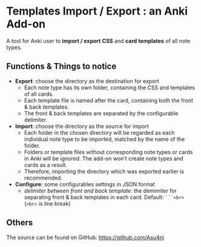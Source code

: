 Templates Import / Export : an Anki Add-on
====
A tool for Anki user to **import / export** **CSS** and **card templates** of all note types.

Functions & Things to notice
----
+ **Export**: choose the directory as the destination for export
    + Each note type has its own folder, containing the CSS and templates of all cards.
    + Each template file is named after the card, containing both the front & back templates.
    + The front & back templates are separated by the configurable delimiter.
+ **Import**: choose the directory as the source for import
    + Each folder in the chosen directory will be regarded as each individual note type to be imported, matched by the name of the folder.
    + Folders or template files without corresponding note types or cards in Anki will be ignored. The add-on won't create note types and cards as a result.
    + Therefore, importing the directory which was exported earlier is recommended.
+ **Configure**: some configurables settings in JSON format
    + *delimiter between front and back template*: the demimiter for separating front & back templates in each card. Default: `` ```<br> `` (``<br>`` is line break)
    
Others
----
The source can be found on GitHub: https://github.com/Asu4ni